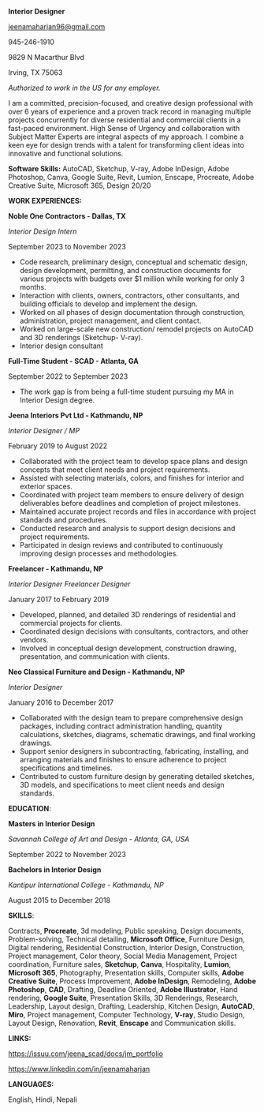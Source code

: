 **Interior Designer**

jeenamaharjan96@gmail.com

945-246-1910

9829 N Macarthur Blvd

Irving, TX 75063

_Authorized to work in the US for any employer._

I am a committed, precision-focused, and creative design professional with over 6 years of experience and a proven track record in managing multiple projects concurrently for diverse residential and commercial clients in a fast-paced environment. High Sense of Urgency and collaboration with Subject Matter Experts are integral aspects of my approach. I combine a keen eye for design trends with a talent for transforming client ideas into innovative and functional solutions.

**Software Skills:** AutoCAD, Sketchup, V-ray, Adobe InDesign, Adobe Photoshop, Canva, Google Suite, Revit, Lumion, Enscape, Procreate, Adobe Creative Suite, Microsoft 365, Design 20/20

**WORK EXPERIENCES:**

**Noble One Contractors - Dallas, TX**

_Interior Design Intern_

September 2023 to November 2023

- Code research, preliminary design, conceptual and schematic design, design development, permitting, and construction documents for various projects with budgets over $1 million while working for only 3 months.
- Interaction with clients, owners, contractors, other consultants, and building officials to develop and implement the design.
- Worked on all phases of design documentation through construction, administration, project management, and client contact.
- Worked on large-scale new construction/ remodel projects on AutoCAD and 3D renderings (Sketchup- V-ray).
- Interior design consultant

**Full-Time Student - SCAD - Atlanta, GA**

September 2022 to September 2023

- The work gap is from being a full-time student pursuing my MA in Interior Design degree.

**Jeena Interiors Pvt Ltd - Kathmandu, NP**

_Interior Designer / MP_

February 2019 to August 2022

- Collaborated with the project team to develop space plans and design concepts that meet client needs and project requirements.
- Assisted with selecting materials, colors, and finishes for interior and exterior spaces.
- Coordinated with project team members to ensure delivery of design deliverables before deadlines and completion of project milestones.
- Maintained accurate project records and files in accordance with project standards and procedures.
- Conducted research and analysis to support design decisions and project requirements.
- Participated in design reviews and contributed to continuously improving design processes and methodologies.

**Freelancer - Kathmandu, NP**

_Interior Designer Freelancer Designer_

January 2017 to February 2019

- Developed, planned, and detailed 3D renderings of residential and commercial projects for clients.
- Coordinated design decisions with consultants, contractors, and other vendors.
- Involved in conceptual design development, construction drawing, presentation, and communication with clients.

**Neo Classical Furniture and Design - Kathmandu, NP**

_Interior Designer_

January 2016 to December 2017

- Collaborated with the design team to prepare comprehensive design packages, including contract administration handling, quantity calculations, sketches, diagrams, schematic drawings, and final working drawings.
- Support senior designers in subcontracting, fabricating, installing, and arranging materials and finishes to ensure adherence to project specifications and timelines.
- Contributed to custom furniture design by generating detailed sketches, 3D models, and specifications to meet client needs and design standards.

**EDUCATION**:

**Masters in Interior Design**

_Savannah College of Art and Design - Atlanta, GA, USA_

September 2022 to November 2023

**Bachelors in Interior Design**

_Kantipur International College - Kathmandu, NP_

August 2015 to December 2018

**SKILLS**:

Contracts, **Procreate**, 3d modeling, Public speaking, Design documents, Problem-solving, Technical detailing, **Microsoft Office**, Furniture Design, Digital rendering, Residential Construction, Interior Design, Construction, Project management, Color theory, Social Media Management, Project coordination, Furniture sales, **Sketchup**, **Canva**, Hospitality, **Lumion**, **Microsoft 365**, Photography, Presentation skills, Computer skills, **Adobe Creative Suite**, Process Improvement, **Adobe InDesign**, Remodeling, **Adobe Photoshop**, **CAD**, Drafting, Deadline Oriented, **Adobe Illustrator**, Hand rendering, **Google Suite**, Presentation Skills, 3D Renderings, Research, Leadership, Layout design, Drafting, Leadership, Kitchen Design, **AutoCAD**, **Miro**, Project management, Computer Technology, **V-ray**, Studio Design, Layout Design, Renovation, **Revit**, **Enscape** and Communication skills. 

**LINKS:**

https://issuu.com/jeena_scad/docs/jm_portfolio

https://www.linkedin.com/in/jeenamaharjan

**LANGUAGES:**

English, Hindi, Nepali
